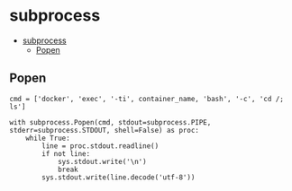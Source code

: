 # subprocess

- [subprocess](#subprocess)
  - [Popen](#popen)

## Popen

    cmd = ['docker', 'exec', '-ti', container_name, 'bash', '-c', 'cd /; ls']

    with subprocess.Popen(cmd, stdout=subprocess.PIPE, stderr=subprocess.STDOUT, shell=False) as proc:
        while True:
            line = proc.stdout.readline()
            if not line:
                sys.stdout.write('\n')
                break
            sys.stdout.write(line.decode('utf-8'))


